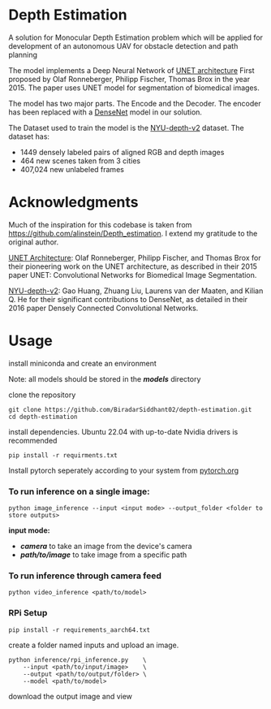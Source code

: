 # **Depth Estimation**

A solution for Monocular Depth Estimation problem which will be applied for development of an autonomous UAV for obstacle detection and path planning

The model implements a Deep Neural Network of [UNET architecture](https://arxiv.org/abs/1505.04597) First proposed by Olaf Ronneberger, Philipp Fischer, Thomas Brox in the year 2015. The paper uses UNET model for segmentation of biomedical images.

The model has two major parts. The Encode and the Decoder. The encoder has been replaced with a [DenseNet](https://arxiv.org/abs/1608.06993) model in our solution. 

The Dataset used to train the model is the [NYU-depth-v2](https://cs.nyu.edu/~fergus/datasets/nyu_depth_v2.html) dataset. The dataset has:
- 1449 densely labeled pairs of aligned RGB and depth images
- 464 new scenes taken from 3 cities
- 407,024 new unlabeled frames

# **Acknowledgments**

Much of the inspiration for this codebase is taken from https://github.com/alinstein/Depth_estimation. I extend my gratitude to the original author.

[UNET Architecture](https://arxiv.org/abs/1505.04597): Olaf Ronneberger, Philipp Fischer, and Thomas Brox for their pioneering work on the UNET architecture, as described in their 2015 paper UNET: Convolutional Networks for Biomedical Image Segmentation.

[NYU-depth-v2](https://cs.nyu.edu/~fergus/datasets/nyu_depth_v2.html): Gao Huang, Zhuang Liu, Laurens van der Maaten, and Kilian Q. He for their significant contributions to DenseNet, as detailed in their 2016 paper Densely Connected Convolutional Networks.

# Usage

install miniconda and create an environment

Note: all models should be stored in the ***models*** directory

clone the repository
```
git clone https://github.com/BiradarSiddhant02/depth-estimation.git
cd depth-estimation
```

install dependencies. Ubuntu 22.04 with up-to-date Nvidia drivers is recommended
```
pip install -r requirments.txt
```
Install pytorch seperately according to your system from [pytorch.org](pytorch.org)

### **To run inference on a single image:**
```
python image_inference --input <input mode> --output_folder <folder to store outputs>
```
**input mode:**
- ***camera*** to take an image from the device's camera
- ***path/to/image*** to take image from a specific path

### **To run inference through camera feed**
```
python video_inference <path/to/model>
```

### **RPi Setup**
```
pip install -r requirements_aarch64.txt
```
create a folder named inputs and upload an image.
```
python inference/rpi_inference.py    \
    --input <path/to/input/image>    \
    --output <path/to/output/folder> \
    --model <path/to/model>
```
download the output image and view